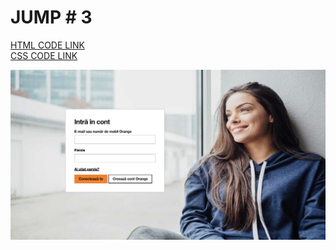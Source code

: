 # JUMP # 3 

[HTML CODE LINK](https://github.com/rzvn332/JUMP/blob/main/JUMP-TEST-3/jump.html)<br>
[CSS CODE LINK](https://github.com/rzvn332/JUMP/blob/main/JUMP-TEST-3/style.css)


![Image Alt Text](https://github.com/rzvn332/JUMP/blob/main/JUMP-TEST-3/images/%233.png)
